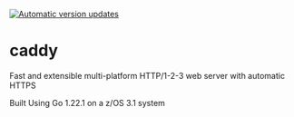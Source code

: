[![Automatic version updates](https://github.com/ZOSOpenTools/caddyport/actions/workflows/bump.yml/badge.svg)](https://github.com/ZOSOpenTools/caddyport/actions/workflows/bump.yml)

# caddy

Fast and extensible multi-platform HTTP/1-2-3 web server with automatic HTTPS

Built Using Go 1.22.1 on a z/OS 3.1 system
